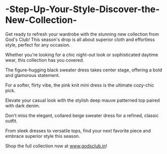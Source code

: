 # -Step-Up-Your-Style-Discover-the-New-Collection-

Get ready to refresh your wardrobe with the stunning new collection from God's Club! This season's drop is all about superior cloth and effortless style, perfect for any occasion.

Whether you're looking for a chic night-out look or sophisticated daytime wear, this collection has you covered.

The figure-hugging black sweater dress takes center stage, offering a bold and glamorous statement.

For a softer, flirty vibe, the pink knit mini dress is the ultimate cozy-chic pick.

Elevate your casual look with the stylish deep mauve patterned top paired with dark denim.

Don't miss the elegant, collared beige sweater dress for a refined, classic outfit.

From sleek dresses to versatile tops, find your next favorite piece and embrace superior style this season.

Shop the full collection now at www.godsclub.in!
